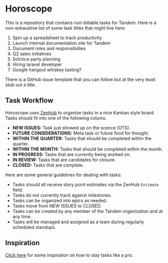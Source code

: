 Horoscope
=========

This is a repository that contains non-billable tasks for Tandem. Here is a non-exhaustive list of some task titles that might live here:

  1. Spin up a spreadsheet to track productivity
  2. Launch internal documentation site for Tandem
  3. Document roles and responsibilites
  4. Q2 sales initiatives
  5. Solctice party planning
  6. Hiring laravel developer
  7. Google hangout whiskey tasting?

There is a GitHub issue template that you can follow but at the very least stub out a title.

Task Workflow
-------------

Horoscope uses [ZenHub](https://www.zenhub.com/) to organize tasks in a nice Kanban style board. Tasks should fit into one of the following colums:

  * **NEW ISSUES:** Task just showed up on the scence (OTS).
  * **FUTURE CONSIDERATIONS:** Meta task or future food for thought.
  * **WITHIN THE QUARTER:** Tasks that should be completed within the quarter.
  * **WITHIN THE MONTH:** Tasks that should be completed within the month.
  * **IN PROGRESS:** Tasks that are currently being worked on.
  * **IN REVIEW:** Tasks that are candidates for closure.
  * **CLOSED:** Tasks that are complete.

Here are some general guidelines for dealing with tasks:

  * Tasks should all receive story point estimates via the ZenHub `Estimate` field.
  * Tasks do not currently track against milestones.
  * Tasks can be organized into epics as needed.
  * Tasks move from NEW ISSUES to CLOSED.
  * Tasks can be created by any member of the Tandem organization and at any time.
  * Tasks will be managed and assigned as a team during regularly scheduled standups.

Inspiration
-----------

[Click here](https://www.youtube.com/watch?v=gqwuYX3fZZc) for some inspiration on how to slay tasks like a pro.
